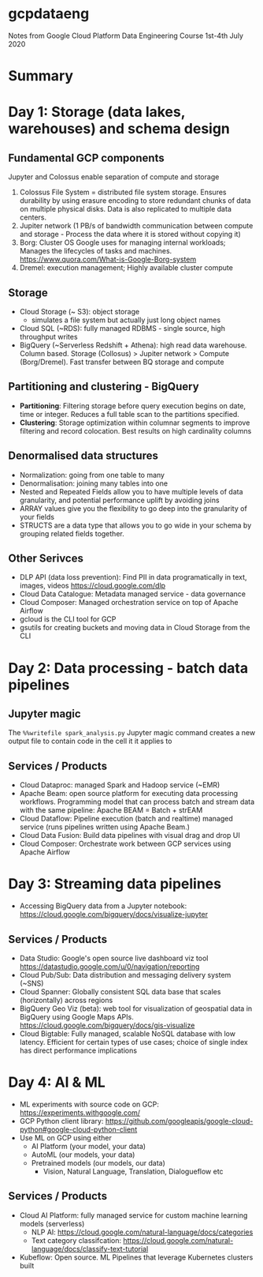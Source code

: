 # gcpdataeng

Notes from Google Cloud Platform Data Engineering Course
1st-4th July 2020

# Summary

# Day 1: Storage (data lakes, warehouses) and schema design

## Fundamental GCP components
Jupyter and Colossus enable separation of compute and storage
1. Colossus File System = distributed file system storage. Ensures durability by using erasure encoding to store redundant chunks of data on multiple physical disks. Data is also replicated to multiple data centers.
2. Jupiter network (1 PB/s of bandwidth communication between compute and storage - Process the data where it is stored without copying it)
3. Borg:  Cluster OS Google uses for managing internal workloads; Manages the lifecycles of tasks and machines. https://www.quora.com/What-is-Google-Borg-system
4. Dremel: execution management; Highly available cluster compute

## Storage 
* Cloud Storage (~ S3): object storage
    * simulates a file system but actually just long object names
* Cloud SQL (~RDS): fully managed RDBMS - single source, high throughput writes
* BigQuery (~Serverless Redshift + Athena): high read data warehouse. Column based. Storage (Collosus) > Jupiter network > Compute (Borg/Dremel). Fast transfer between BQ storage and compute

## Partitioning and clustering - BigQuery
* **Partitioning**: Filtering storage before query execution
begins on date, time or integer. Reduces a full table scan to the
partitions specified.
* **Clustering**: Storage optimization within columnar segments to improve filtering and record colocation. Best results on high cardinality columns

## Denormalised data structures
* Normalization: going from one table to many
* Denormalisation: joining many tables into one
* Nested and Repeated Fields allow you to have multiple levels of data granularity, and potential performance uplift by avoiding joins
* ARRAY values give you the flexibility to go deep into the granularity of your fields
* STRUCTS are a data type that allows you to go wide in your schema by grouping related fields together.

## Other Serivces
* DLP API (data loss prevention): Find PII in data programatically in text, images, videos https://cloud.google.com/dlp
* Cloud Data Catalogue: Metadata managed service - data governance
* Cloud Composer: Managed orchestration service on top of Apache Airflow
* gcloud is the CLI tool for GCP
* gsutils for creating buckets and moving data in Cloud Storage from the CLI


# Day 2: Data processing - batch data pipelines

## Jupyter magic
The `%%writefile spark_analysis.py` Jupyter magic command creates a new output file to contain code in the cell it it applies to

## Services / Products
* Cloud Dataproc: managed Spark and Hadoop service (~EMR)
* Apache Beam: open source platform for executing data processing workflows. Programming model that can process batch and stream data with the same pipeline: Apache BEAM = Batch + strEAM
* Cloud Dataflow: Pipeline execution (batch and realtime) managed service (runs pipelines written using Apache Beam.)
* Cloud Data Fusion: Build data pipelines with visual drag and drop UI
* Cloud Composer: Orchestrate work between GCP services using Apache Airflow




# Day 3: Streaming data pipelines
* Accessing BigQuery data from a Jupyter notebook: 
https://cloud.google.com/bigquery/docs/visualize-jupyter

## Services / Products
* Data Studio: Google's open source live dashboard viz tool https://datastudio.google.com/u/0/navigation/reporting
* Cloud Pub/Sub: Data distribution and messaging delivery system (~SNS)
* Cloud Spanner: Globally consistent SQL data base that scales (horizontally) across regions
* BigQuery Geo Viz (beta):  web tool for visualization of geospatial data in BigQuery using Google Maps APIs. https://cloud.google.com/bigquery/docs/gis-visualize
* Cloud Bigtable: Fully managed, scalable NoSQL database with low latency. Efficient for certain types of use cases; choice of single index has direct performance implications


# Day 4: AI & ML
* ML experiments with source code on GCP: https://experiments.withgoogle.com/
* GCP Python client library: https://github.com/googleapis/google-cloud-python#google-cloud-python-client
* Use ML on GCP using either
    * AI Platform (your model, your data)
    * AutoML (our models, your data)
    * Pretrained models (our models, our data)
        * Vision, Natural Language, Translation, Dialogueflow etc

## Services / Products
* Cloud AI Platform: fully managed service for custom machine learning models (serverless)
    * NLP AI: https://cloud.google.com/natural-language/docs/categories
    * Text category classifcation: https://cloud.google.com/natural-language/docs/classify-text-tutorial
* Kubeflow: Open source. ML Pipelines that leverage Kubernetes clusters built
